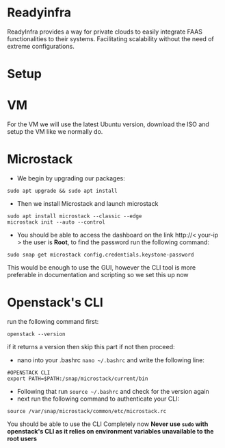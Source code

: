 # Readyinfra
ReadyInfra provides a way for private clouds to easily integrate FAAS functionalities to their systems. Facilitating scalability without the need of extreme configurations. 

# Setup
# VM
For the VM we will use the latest Ubuntu version, download the ISO and setup the VM like we normally do. 

# Microstack
- We begin by upgrading our packages: 
```
sudo apt upgrade && sudo apt install
```
- Then we install Microstack and launch microstack
```
sudo apt install microstack --classic --edge
microstack init --auto --control
```
- You should be able to access the dashboard on the link http://< your-ip > the user is **Root**, to find the password run the following command:
```
sudo snap get microstack config.credentials.keystone-password
```

 This would be enough to use the GUI, however the CLI tool is more preferable in documentation and scripting so we set this up now

# Openstack's CLI
run the following command first:
```
openstack --version
```
if it returns a version then skip this part if not then proceed: 
- nano into your .bashrc `nano ~/.bashrc`  and write the following line:
```
#OPENSTACK CLI 
export PATH=$PATH:/snap/microstack/current/bin
```

- Following that run `source ~/.bashrc` and check for the version again
- next run the following command to authenticate your CLI: 
```
source /var/snap/microstack/common/etc/microstack.rc
```

You should be able to use the CLI Completely now 
**Never use `sudo` with openstack's CLI as it relies on environment variables unavailable to the root users**



